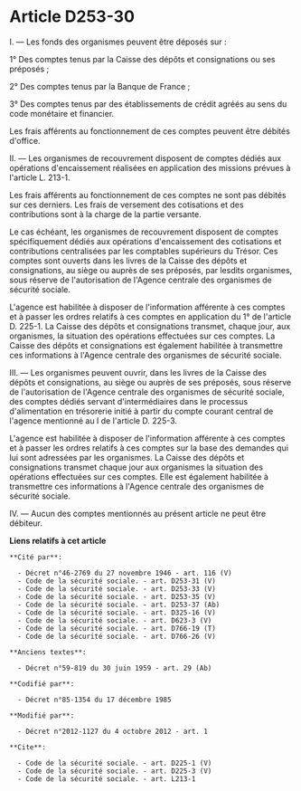 # Article D253-30

I. ― Les fonds des organismes peuvent être déposés sur : 

1° Des comptes tenus par la Caisse des dépôts et consignations ou ses préposés ; 

2° Des comptes tenus par la Banque de France ; 

3° Des comptes tenus par des établissements de crédit agréés au sens du code monétaire et financier. 

Les frais afférents au fonctionnement de ces comptes peuvent être débités d'office. 

II. ― Les organismes de recouvrement disposent de comptes dédiés aux opérations d'encaissement réalisées en application des
missions prévues à l'article L. 213-1. 

Les frais afférents au fonctionnement de ces comptes ne sont pas débités sur ces derniers. Les frais de versement des
cotisations et des contributions sont à la charge de la partie versante. 

Le cas échéant, les organismes de recouvrement disposent de comptes spécifiquement dédiés aux opérations d'encaissement des
cotisations et contributions centralisées par les comptables supérieurs du Trésor. Ces comptes sont ouverts dans les livres
de la Caisse des dépôts et consignations, au siège ou auprès de ses préposés, par lesdits organismes, sous réserve de
l'autorisation de l'Agence centrale des organismes de sécurité sociale. 

L'agence est habilitée à disposer de l'information afférente à ces comptes et à passer les ordres relatifs à ces comptes en
application du 1° de l'article D. 225-1. La Caisse des dépôts et consignations transmet, chaque jour, aux organismes, la
situation des opérations effectuées sur ces comptes. La Caisse des dépôts et consignations est également habilitée à
transmettre ces informations à l'Agence centrale des organismes de sécurité sociale. 

III. ― Les organismes peuvent ouvrir, dans les livres de la Caisse des dépôts et consignations, au siège ou auprès de ses
préposés, sous réserve de l'autorisation de l'Agence centrale des organismes de sécurité sociale, des comptes dédiés servant
d'intermédiaires dans le processus d'alimentation en trésorerie initié à partir du compte courant central de l'agence
mentionné au I de l'article D. 225-3. 

L'agence est habilitée à disposer de l'information afférente à ces comptes et à passer les ordres relatifs à ces comptes sur
la base des demandes qui lui sont adressées par les organismes. La Caisse des dépôts et consignations transmet chaque jour
aux organismes la situation des opérations effectuées sur ces comptes. Elle est également habilitée à transmettre ces
informations à l'Agence centrale des organismes de sécurité sociale. 

IV. ― Aucun des comptes mentionnés au présent article ne peut être débiteur.

**Liens relatifs à cet article**

	**Cité par**:

	  - Décret n°46-2769 du 27 novembre 1946 - art. 116 (V)
	  - Code de la sécurité sociale. - art. D253-31 (V)
	  - Code de la sécurité sociale. - art. D253-33 (V)
	  - Code de la sécurité sociale. - art. D253-35 (V)
	  - Code de la sécurité sociale. - art. D253-37 (Ab)
	  - Code de la sécurité sociale. - art. D325-16 (V)
	  - Code de la sécurité sociale. - art. D623-3 (V)
	  - Code de la sécurité sociale. - art. D766-19 (T)
	  - Code de la sécurité sociale. - art. D766-26 (V)

	**Anciens textes**:

	  - Décret n°59-819 du 30 juin 1959 - art. 29 (Ab)

	**Codifié par**:

	  - Décret n°85-1354 du 17 décembre 1985

	**Modifié par**:

	  - Décret n°2012-1127 du 4 octobre 2012 - art. 1

	**Cite**:

	  - Code de la sécurité sociale. - art. D225-1 (V)
	  - Code de la sécurité sociale. - art. D225-3 (V)
	  - Code de la sécurité sociale. - art. L213-1
